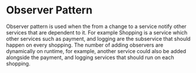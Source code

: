 # Observer Pattern
Observer pattern is used when the from a change to a service notify other services that are dependent to it.
For example Shopping is a service which other services such as payment, and logging are the subservice that should happen on every shopping. 
The number of adding observers are dynamically on runtime, for example, another service could also be added alongside the payment, and logging services that should run on each shopping.

